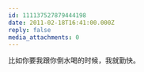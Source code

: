 ```yaml
---
id: 111137527879444198
date: 2011-02-18T16:41:00.000Z
reply: false
media_attachments: 0
---
```


比如你要我跟你倒水喝的时候，我就勤快。 ​​​​

